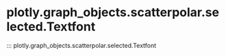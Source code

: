 # plotly.graph_objects.scatterpolar.selected.Textfont

::: plotly.graph_objects.scatterpolar.selected.Textfont

